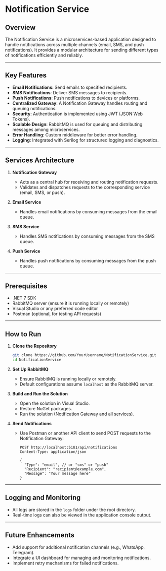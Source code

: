 # Notification Service

## Overview
The Notification Service is a microservices-based application designed to handle notifications across multiple channels (email, SMS, and push notifications). It provides a modular architecture for sending different types of notifications efficiently and reliably.

---

## Key Features
- **Email Notifications**: Send emails to specified recipients.
- **SMS Notifications**: Deliver SMS messages to recipients.
- **Push Notifications**: Push notifications to devices or platforms.
- **Centralized Gateway**: A Notification Gateway handles routing and queuing notifications.
- **Security**: Authentication is implemented using JWT (JSON Web Tokens).
- **Scalable Design**: RabbitMQ is used for queuing and distributing messages among microservices.
- **Error Handling**: Custom middleware for better error handling.
- **Logging**: Integrated with Serilog for structured logging and diagnostics.

---

## Services Architecture
1. **Notification Gateway**
   - Acts as a central hub for receiving and routing notification requests.
   - Validates and dispatches requests to the corresponding service (email, SMS, or push).

2. **Email Service**
   - Handles email notifications by consuming messages from the email queue.

3. **SMS Service**
   - Handles SMS notifications by consuming messages from the SMS queue.

4. **Push Service**
   - Handles push notifications by consuming messages from the push queue.

---

## Prerequisites
- .NET 7 SDK
- RabbitMQ server (ensure it is running locally or remotely)
- Visual Studio or any preferred code editor
- Postman (optional, for testing API requests)

---

## How to Run

1. **Clone the Repository**
   ```bash
   git clone https://github.com/YourUsername/NotificationService.git
   cd NotificationService
   ```

2. **Set Up RabbitMQ**
   - Ensure RabbitMQ is running locally or remotely.
   - Default configurations assume `localhost` as the RabbitMQ server.

3. **Build and Run the Solution**
   - Open the solution in Visual Studio.
   - Restore NuGet packages.
   - Run the solution (Notification Gateway and all services).

4. **Send Notifications**
   - Use Postman or another API client to send POST requests to the Notification Gateway:
     ```http
     POST http://localhost:5181/api/notifications
     Content-Type: application/json

     {
       "Type": "email", // or "sms" or "push"
       "Recipient": "recipient@example.com",
       "Message": "Your message here"
     }
     ```

---

## Logging and Monitoring
- All logs are stored in the `logs` folder under the root directory.
- Real-time logs can also be viewed in the application console output.

---

## Future Enhancements
- Add support for additional notification channels (e.g., WhatsApp, Telegram).
- Integrate a UI dashboard for managing and monitoring notifications.
- Implement retry mechanisms for failed notifications.
